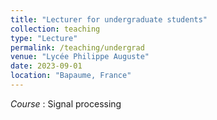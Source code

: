 ```yaml
---
title: "Lecturer for undergraduate students"
collection: teaching
type: "Lecture"
permalink: /teaching/undergrad
venue: "Lycée Philippe Auguste"
date: 2023-09-01
location: "Bapaume, France"
---
```


<i>Course</i>	: Signal processing


